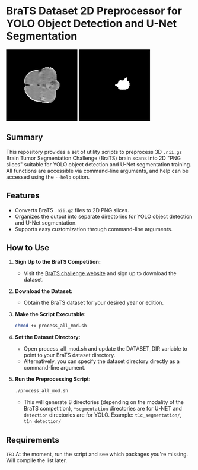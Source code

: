 # BraTS Dataset 2D Preprocessor for YOLO Object Detection and U-Net Segmentation

![Image Sample](data_sample/image_sample.png)
![Label Sample](data_sample/label_sample.png)

## Summary

This repository provides a set of utility scripts to preprocess 3D `.nii.gz` Brain Tumor Segmentation Challenge (BraTS) brain scans into 2D "PNG slices" suitable for YOLO object detection and U-Net segmentation training. All functions are accessible via command-line arguments, and help can be accessed using the `--help` option.

## Features

- Converts BraTS `.nii.gz` files to 2D PNG slices.
- Organizes the output into separate directories for YOLO object detection and U-Net segmentation.
- Supports easy customization through command-line arguments.

## How to Use

1. **Sign Up to the BraTS Competition:**
   - Visit the [BraTS challenge website](https://www.synapse.org/brats2025) and sign up to download the dataset.

2. **Download the Dataset:**
   - Obtain the BraTS dataset for your desired year or edition.

3. **Make the Script Executable:**
   ```bash
   chmod +x process_all_mod.sh
    ```
4. **Set the Dataset Directory:**
   - Open process_all_mod.sh and update the DATASET_DIR variable to point to your BraTS dataset directory.
   - Alternatively, you can specify the dataset directory directly as a command-line argument.

5. **Run the Preprocessing Script:**
   ```bash
   ./process_all_mod.sh
    ```
    - This will generate 8 directories (depending on the modality of the BraTS competition), `*segmentation` directories are for U-NET and `detection` directories are for YOLO. Example: `t1c_segmentation/`, `t1n_detection/`

## Requirements
`TBD` At the moment, run the script and see which packages you're missing. Will compile the list later. 
